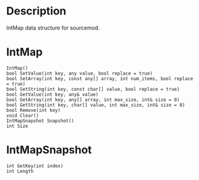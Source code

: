 # Description
IntMap data structure for sourcemod.

# IntMap
```SourcePawn
IntMap()
bool SetValue(int key, any value, bool replace = true)
bool SetArray(int key, const any[] array, int num_items, bool replace = true)
bool SetString(int key, const char[] value, bool replace = true)
bool GetValue(int key, any& value)
bool GetArray(int key, any[] array, int max_size, int& size = 0)
bool GetString(int key, char[] value, int max_size, int& size = 0)
bool Remove(int key)
void Clear()
IntMapSnapshot Snapshot()
int Size
```

# IntMapSnapshot
```SourcePawn
int GetKey(int index)
int Length
```
